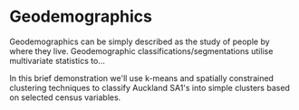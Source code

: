# Geodemographics

Geodemographics can be simply described as the study of people by where they live. Geodemographic classifications/segmentations utilise multivariate statistics to...

In this brief demonstration we'll use k-means and spatially constrained clustering techniques to classify Auckland SA1's into simple clusters based on selected census variables.

